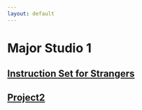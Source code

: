 ```yaml
---
layout: default
---
```


# Major Studio 1
## [Instruction Set for Strangers](./pro1.html)
## [Project2](./project2.html)
